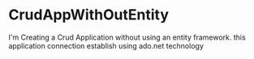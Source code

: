 # CrudAppWithOutEntity
I'm Creating a Crud Application without using an entity framework. this application connection establish using ado.net technology
